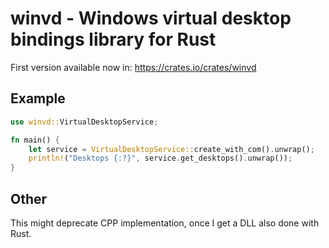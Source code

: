 # winvd - Windows virtual desktop bindings library for Rust

First version available now in: https://crates.io/crates/winvd

## Example

```rust
use winvd::VirtualDesktopService;

fn main() {
    let service = VirtualDesktopService::create_with_com().unwrap();
    println!("Desktops {:?}", service.get_desktops().unwrap());
}
```

## Other

This might deprecate CPP implementation, once I get a DLL also done with Rust.
